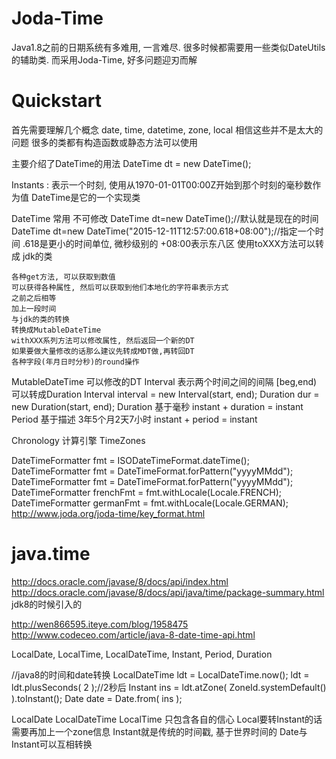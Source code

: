 # Joda-Time #
Java1.8之前的日期系统有多难用, 一言难尽.
很多时候都需要用一些类似DateUtils的辅助类.
而采用Joda-Time, 好多问题迎刃而解

# Quickstart #
首先需要理解几个概念 date, time, datetime, zone, local 相信这些并不是太大的问题
很多的类都有构造函数或静态方法可以使用

主要介绍了DateTime的用法
DateTime dt = new DateTime();
 
Instants : 表示一个时刻, 使用从1970-01-01T00:00Z开始到那个时刻的毫秒数作为值
	DateTime是它的一个实现类

DateTime
	常用 不可修改
	DateTime dt=new DateTime();//默认就是现在的时间
	DateTime dt=new DateTime("2015-12-11T12:57:00.618+08:00");//指定一个时间
		.618是更小的时间单位, 微秒级别的
		+08:00表示东八区
	使用toXXX方法可以转成 jdk的类
	
	各种get方法, 可以获取到数值
	可以获得各种属性, 然后可以获取到他们本地化的字符串表示方式
	之前之后相等
	加上一段时间
	与jdk的类的转换
	转换成MutableDateTime
	withXXX系列方法可以修改属性, 然后返回一个新的DT
	如果要做大量修改的话那么建议先转成MDT做,再转回DT
	各种字段(年月日时分秒)的round操作
MutableDateTime
	可以修改的DT
Interval
	表示两个时间之间的间隔
	[beg,end)
	可以转成Duration
	Interval interval = new Interval(start, end);
	Duration dur = new Duration(start, end);
Duration
	基于毫秒
	instant + duration = instant
Period
	基于描述
	3年5个月2天7小时
	instant + period = instant

Chronology
	计算引擎
TimeZones

DateTimeFormatter fmt = ISODateTimeFormat.dateTime();
DateTimeFormatter fmt = DateTimeFormat.forPattern("yyyyMMdd");
DateTimeFormatter fmt = DateTimeFormat.forPattern("yyyyMMdd");
DateTimeFormatter frenchFmt = fmt.withLocale(Locale.FRENCH);
DateTimeFormatter germanFmt = fmt.withLocale(Locale.GERMAN);
http://www.joda.org/joda-time/key_format.html




# java.time #
http://docs.oracle.com/javase/8/docs/api/index.html
http://docs.oracle.com/javase/8/docs/api/java/time/package-summary.html
jdk8的时候引入的

http://wen866595.iteye.com/blog/1958475
http://www.codeceo.com/article/java-8-date-time-api.html

LocalDate, LocalTime, LocalDateTime, Instant, Period, Duration

//java8的时间和date转换
LocalDateTime ldt = LocalDateTime.now();
ldt = ldt.plusSeconds( 2 );//2秒后
Instant ins = ldt.atZone( ZoneId.systemDefault() ).toInstant();
Date date = Date.from( ins );


LocalDate LocalDateTime LocalTime 只包含各自的信心
Local要转Instant的话需要再加上一个zone信息
Instant就是传统的时间戳, 基于世界时间的
Date与Instant可以互相转换



